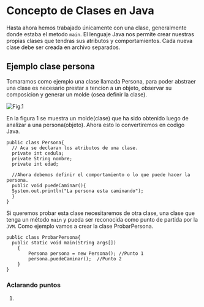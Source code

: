 # Concepto de Clases en Java
Hasta ahora hemos trabajado únicamente con una clase, generalmente donde estaba el metodo `main`. El lenguaje Java nos permite
crear nuestras propias clases que tendras sus atributos y comportamientos. Cada nueva clase debe ser creada en archivo separados.
## Ejemplo clase persona
Tomaramos como ejemplo una clase llamada Persona, para poder abstraer una clase es necesario prestar a tencion a un objeto, 
observar su composicion y generar un molde (osea definir la clase).

![Fig.1](https://entrenamiento-python-basico.readthedocs.io/es/latest/_images/objetos_clases.png)

En la figura 1 se muestra un molde(clase) que ha sido obtenido luego de analizar a una persona(objeto). Ahora esto lo convertiremos en codigo Java.

~~~~
public class Persona{
  // Aca se declaran los atributos de una clase. 
  private int cedula;
  private String nombre;
  private int edad;
  
  //Ahora debemos definir el comportamiento o lo que puede hacer la persona.
  public void puedeCaminar(){  
  System.out.println("La persona esta caminando");  
  }  
}
~~~~

Si queremos probar esta clase necesitaremos de otra clase, una clase que tenga un método `main` y pueda ser reconocida como punto de partida por la `JVM`. Como ejemplo vamos a crear la clase ProbarPersona.

~~~~
public class ProbarPersona{
  public static void main(String args[])
    {
        Persona persona = new Persona(); //Punto 1
        persona.puedeCaminar();  //Punto 2  
    }  
}
~~~~
### Aclarando puntos
1. 
